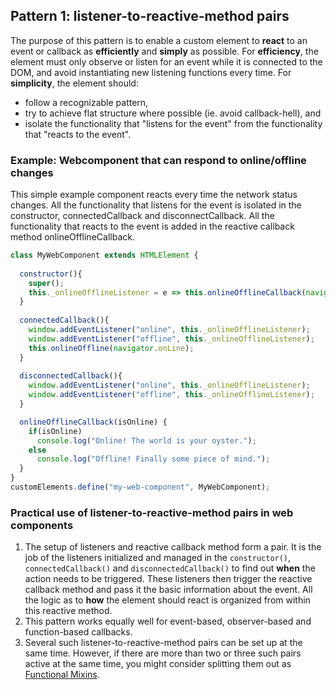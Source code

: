 ## Pattern 1: listener-to-reactive-method pairs
The purpose of this pattern is to enable a custom element to **react** to an event or callback
as **efficiently** and **simply** as possible.
For **efficiency**, the element must only observe or listen for an event while it is connected
to the DOM, and avoid instantiating new listening functions every time.
For **simplicity**, the element should:
* follow a recognizable pattern,
* try to achieve flat structure where possible (ie. avoid callback-hell), and
* isolate the functionality that "listens for the event" from the functionality that "reacts to the event".

### Example: Webcomponent that can respond to online/offline changes
This simple example component reacts every time the network status changes.
All the functionality that listens for the event is isolated in the constructor, connectedCallback and disconnectCallback.
All the functionality that reacts to the event is added in the reactive callback method onlineOfflineCallback.

```javascript
class MyWebComponent extends HTMLElement {
                                               
  constructor(){
    super();
    this._onlineOfflineListener = e => this.onlineOfflineCallback(navigator.onLine);   //init
  }
  
  connectedCallback(){
    window.addEventListener("online", this._onlineOfflineListener);                    //connect
    window.addEventListener("offline", this._onlineOfflineListener);                   //
    this.onlineOffline(navigator.onLine);                                              //startup
  }
                                                            
  disconnectedCallback(){
    window.addEventListener("online", this._onlineOfflineListener);                    //disconnect
    window.addEventListener("offline", this._onlineOfflineListener);                   //
  }

  onlineOfflineCallback(isOnline) {                                                    //The reactive method
    if(isOnline)                                                                       //
      console.log("Online! The world is your oyster.");                                //
    else                                                                               //
      console.log("Offline! Finally some piece of mind.");                             //
  }                                                                                    //
}                                                                                      //
customElements.define("my-web-component", MyWebComponent);
```                                                                   
### Practical use of listener-to-reactive-method pairs in web components
1. The setup of listeners and reactive callback method form a pair.
It is the job of the listeners initialized and managed in the `constructor()`, `connectedCallback()` and `disconnectedCallback()` 
to find out **when** the action needs to be triggered. These listeners then trigger the 
reactive callback method and pass it the basic information about the event. 
All the logic as to **how** the element should react is organized from within this reactive method.
2. This pattern works equally well for event-based, observer-based and function-based callbacks.
3. Several such listener-to-reactive-method pairs can be set up at the same time. 
However, if there are more than two or three such pairs active at the same time, 
you might consider splitting them out as [Functional Mixins](Pattern2_FunctionalMixin.md).